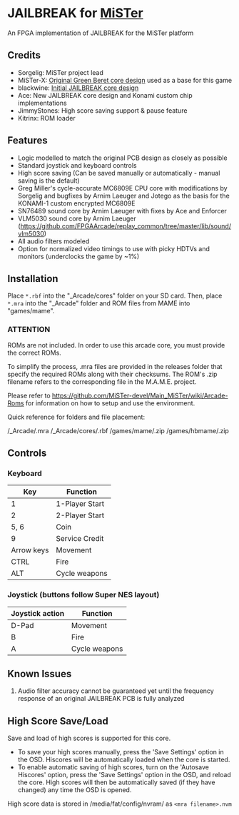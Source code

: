 # JAILBREAK for [MiSTer](https://github.com/MiSTer-devel/Main_MiSTer/wiki)
An FPGA implementation of JAILBREAK for the MiSTer platform

## Credits
- Sorgelig: MiSTer project lead
- MiSTer-X: [Original Green Beret core design](https://github.com/MiSTer-devel/Arcade-RushnAttack_MiSTer) used as a base for this game
- blackwine: [Initial JAILBREAK core design](https://github.com/blackwine/Arcade-Jailbreak_MiSTer/tree/3feee0baf62ca38cdddea546f4fb525ef23e596b)
- Ace: New JAILBREAK core design and Konami custom chip implementations
- JimmyStones: High score saving support & pause feature
- Kitrinx: ROM loader

## Features
- Logic modelled to match the original PCB design as closely as possible
- Standard joystick and keyboard controls
- High score saving (Can be saved manually or automatically - manual saving is the default)
- Greg Miller's cycle-accurate MC6809E CPU core with modifications by Sorgelig and bugfixes by Arnim Laeuger and Jotego as the basis for the KONAMI-1 custom encrypted MC6809E
- SN76489 sound core by Arnim Laeuger with fixes by Ace and Enforcer
- VLM5030 sound core by Arnim Laeuger (https://github.com/FPGAArcade/replay_common/tree/master/lib/sound/vlm5030)
- All audio filters modeled
- Option for normalized video timings to use with picky HDTVs and monitors (underclocks the game by ~1%)

## Installation
Place `*.rbf` into the "_Arcade/cores" folder on your SD card.  Then, place `*.mra` into the "_Arcade" folder and ROM files from MAME into "games/mame".

### ****ATTENTION****
ROMs are not included. In order to use this arcade core, you must provide the correct ROMs.

To simplify the process, .mra files are provided in the releases folder that specify the required ROMs along with their checksums.  The ROM's .zip filename refers to the corresponding file in the M.A.M.E. project.

Please refer to https://github.com/MiSTer-devel/Main_MiSTer/wiki/Arcade-Roms for information on how to setup and use the environment.

Quick reference for folders and file placement:

/_Arcade/<game name>.mra
/_Arcade/cores/<game rbf>.rbf
/games/mame/<mame rom>.zip
/games/hbmame/<hbmame rom>.zip

## Controls
### Keyboard
| Key | Function |
| --- | --- |
| 1 | 1-Player Start |
| 2 | 2-Player Start |
| 5, 6 | Coin |
| 9 | Service Credit |
| Arrow keys | Movement |
| CTRL | Fire |
| ALT | Cycle weapons |

### Joystick (buttons follow Super NES layout)
| Joystick action | Function |
| --- | --- |
| D-Pad | Movement |
| B | Fire |
| A | Cycle weapons |

## Known Issues
1) Audio filter accuracy cannot be guaranteed yet until the frequency response of an original JAILBREAK PCB is fully analyzed

## High Score Save/Load
Save and load of high scores is supported for this core.

- To save your high scores manually, press the 'Save Settings' option in the OSD.  Hiscores will be automatically loaded when the core is started.
- To enable automatic saving of high scores, turn on the 'Autosave Hiscores' option, press the 'Save Settings' option in the OSD, and reload the core.  High scores will then be automatically saved (if they have changed) any time the OSD is opened.

High score data is stored in /media/fat/config/nvram/ as ```<mra filename>.nvm```

